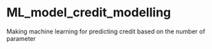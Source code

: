 # ML_model_credit_modelling
Making machine learning for predicting credit based on the number of parameter

